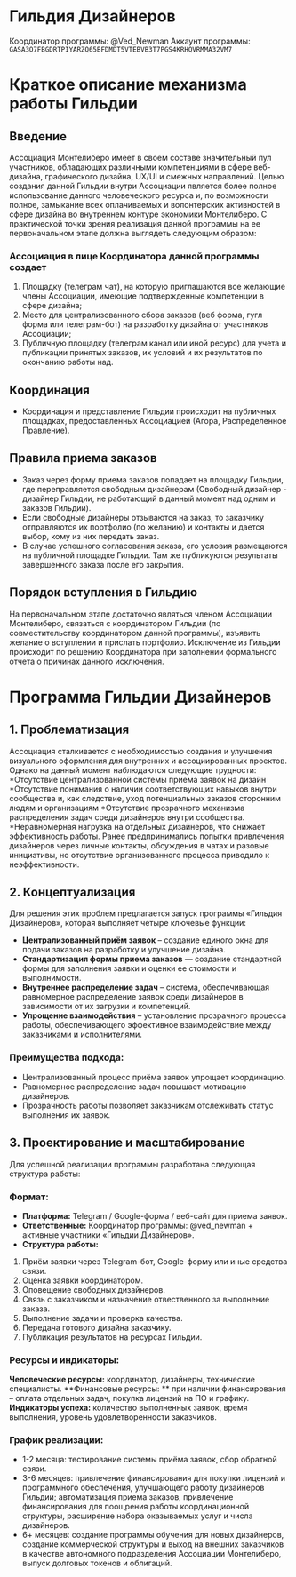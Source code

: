 # Гильдия Дизайнеров

Координатор программы: @Ved_Newman
Аккаунт программы: `GASA3O7FBGDRTPIYARZQ65BFDMDT5VTEBVB3T7PGS4KRHQVRMMA32VM7`

# Краткое описание механизма работы Гильдии

## Введение

Ассоциация Монтелиберо имеет в своем составе значительный пул участников, обладающих различными компетенциями в сфере веб-дизайна, графического дизайна, UX/UI и смежных направлений. Целью создания данной Гильдии внутри Ассоциации является более полное использование данного человеческого ресурса и, по возможности полное, замыкание всех оплачиваемых и волонтерских активностей в сфере дизайна во внутреннем контуре экономики Монтелиберо.
С практической точки зрения реализация данной программы на ее первоначальном этапе должна выглядеть следующим образом:

### Ассоциация в лице Координатора данной программы создает

1. Площадку (телеграм чат), на которую приглашаются все желающие члены Ассоциации, имеющие подтвержденные компетенции в сфере дизайна;
2. Место для централизованного сбора заказов (веб форма, гугл форма или телеграм-бот) на разработку дизайна от участников Ассоциации;
3. Публичную площадку (телеграм канал или иной ресурс) для учета и публикации принятых заказов, их условий и их результатов по окончанию работы над.

## Координация

* Координация и представление Гильдии происходит на публичных площадках, предоставленных Ассоциацией (Агора, Распределенное Правление).

## Правила приема заказов

* Заказ через форму приема заказов попадает на площадку Гильдии, где переправляется свободным дизайнерам 
(Свободный дизайнер - дизайнер Гильдии, не работающий в данный момент над одним и заказов Гильдии).
* Если свободные дизайнеры отзываются на заказ, то заказчику отправляются их портфолио (по желанию) и контакты и дается выбор, кому из них передать заказ.
* В случае успешного согласования заказа, его условия размещаются на публичной площадке Гильдии. Там же публикуются результаты завершенного заказа после его закрытия.

## Порядок вступления в Гильдию

На первоначальном этапе достаточно являться членом Ассоциации Монтелиберо, связаться с координатором Гильдии (по совместительству координатором данной программы), изъявить желание о вступлении и прислать портфолио.
Исключение из Гильдии происходит по решению Координатора при заполнении формального отчета о причинах данного исключения.

# Программа Гильдии Дизайнеров

## 1. Проблематизация

Ассоциация сталкивается с необходимостью создания и улучшения визуального оформления для внутренних и ассоциированных проектов. Однако на данный момент наблюдаются следующие трудности:
*Отсутствие централизованной системы приема заявок на дизайн
*Отсутствие понимания о наличии соответствующих навыков внутри сообщества и, как следствие, уход потенциальных заказов сторонним людям и организациям
*Отсутствие прозрачного механизма распределения задач среди дизайнеров внутри сообщества.
*Неравномерная нагрузка на отдельных дизайнеров, что снижает эффективность работы.
Ранее предпринимались попытки привлечения дизайнеров через личные контакты, обсуждения в чатах и разовые инициативы, но отсутствие организованного процесса приводило к неэффективности.

## 2. Концептуализация

Для решения этих проблем предлагается запуск программы «Гильдия Дизайнеров», которая выполняет четыре ключевые функции:
* **Централизованный приём заявок** – создание единого окна для подачи заказов на разработку и улучшение дизайна.
* **Стандартизация формы приема заказов** — создание стандартной формы для заполнения заявки и оценки ее стоимости и выполнимости.
* **Внутреннее распределение задач** – система, обеспечивающая равномерное распределение заявок среди дизайнеров в зависимости от их загрузки и компетенций.
* **Упрощение взаимодействия** – установление прозрачного процесса работы, обеспечивающего эффективное взаимодействие между заказчиками и исполнителями.

### Преимущества подхода:
* Централизованный процесс приёма заявок упрощает координацию.
* Равномерное распределение задач повышает мотивацию дизайнеров.
* Прозрачность работы позволяет заказчикам отслеживать статус выполнения их заявок.

## 3. Проектирование и масштабирование
Для успешной реализации программы разработана следующая структура работы:

### Формат:
* **Платформа:** Telegram / Google-форма / веб-сайт для приема заявок.
* **Ответственные:** Координатор программы: @ved_newman  + активные участники «Гильдии Дизайнеров».
* **Структура работы:**
1. Приём заявки через Telegram-бот, Google-форму или иные средства связи.
2. Оценка заявки координатором.
3. Оповещение свободных дизайнеров.
4. Связь с заказчиком и назначение отвественного за выполнение заказа.
5. Выполнение задачи и проверка качества.
6. Передача готового дизайна заказчику.
7. Публикация результатов на ресурсах Гильдии.

### Ресурсы и индикаторы:
**Человеческие ресурсы:** координатор, дизайнеры, технические специалисты. **Финансовые ресурсы: ** при наличии финансирования – оплата отдельных задач, покупка лицензий на ПО и графику. **Индикаторы успеха:** количество выполненных заявок, время выполнения, уровень удовлетворенности заказчиков.

### График реализации:
* 1-2 месяца: тестирование системы приёма заявок, сбор обратной связи. 
* 3-6 месяцев: привлечение финансирования для покупки лицензий и программного обеспечения, улучшающего работу дизайнеров Гильдии; автоматизация приема заказов, привлечение финансирования для поощрения работы координационной структуры, расширение набора оказываемых услуг и числа дизайнеров.
* 6+ месяцев: создание программы обучения для новых дизайнеров, создание коммерческой структуры и выход на внешних заказчиков в качестве автономного подразделения Ассоциации Монтелиберо, выпуск долговых токенов и облигаций.